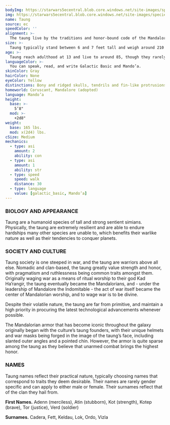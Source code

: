 ```yaml
---
bodyImg: https://starwars5ecentral.blob.core.windows.net/site-images/species/species_Taung.png
img: https://starwars5ecentral.blob.core.windows.net/site-images/species/species_Taung.png
name: Taung
source: ec
speedColor: ''
alignment: >-
  The taung live by the traditions and honor-bound code of the Mandalorians, making them tend towards a lawful alignment, typically balanced or dark, though there are exceptions.
size: >-
  Taung typically stand between 6 and 7 feet tall and weigh around 210 lbs. Regardless of your position in that range, your size is Medium.
age: >-
  Taung reach adulthood at 13 and live to around 85, though they rarely live even half the length as they naturally can due to their deadly lifestyles as Mandalorians.
languageColor: >-
  You can speak, read, and write Galactic Basic and Mando’a. 
skinColor: Gray
hairColor: None
eyeColor: Yellow
distinctions: Bony and ridged skulls, tendrils and fin-like protrusions on the back of their heads
homeworld: Coruscant, Mandalore (adopted)
language: Mando’a
height:
  base: >-
    5’8"
  mod: >-
    +2d8"
weight:
  base: 165 lbs.
  mod: x(2d4) lbs.
cSize: Medium
mechanics:
  - type: asi
    amount: 2
    ability: con
  - type: asi
    amount: 1
    ability: str
  - type: speed
    speed: walk
    distance: 30
  - type: language
    value: [galactic_basic, Mando’a]
---
```

### BIOLOGY AND APPEARANCE
Taung are a humanoid species of tall and strong sentient simians. Physically, the taung are extremely resilient and are able to endure hardships many other species are unable to, which benefits their warlike nature as well as their tendencies to conquer planets.

### SOCIETY AND CULTURE
Taung society is one steeped in war, and the taung are warriors above all else. Nomadic and clan-based, the taung greatly value strength and honor, with pragmatism and ruthlessness being common traits amongst them. Originally waging war as a means of ritual worship to their god Kad Ha’rangir, the taung eventually became the Mandalorians, and - under the leadership of Mandalore the Indomitable - the act of war itself became the center of Mandalorian worship, and to wage war is to be divine.

Despite their volatile nature, the taung are far from primitive, and maintain a high priority in procuring the latest technological advancements whenever possible.

The Mandalorian armor that has become iconic throughout the galaxy originally began with the culture’s taung founders, with their unique helmets and war masks being forged in the image of the taung’s face, including slanted outer angles and a pointed chin. However, the armor is quite sparse among the taung as they believe that unarmed combat brings the highest honor.

### NAMES
Taung names reflect their practical nature, typically choosing names that correspond to traits they deem desirable. Their names are rarely gender specific and can apply to either male or female. Their surnames reflect that of the clan they hail from.

__First Names.__ Adenn (merciless), Atin (stubborn), Kot (strength), Kotep (brave), Tor (justice), Verd (soldier)

__Surnames.__ Cadera, Fett, Keldau, Lok, Ordo, Vizla



    